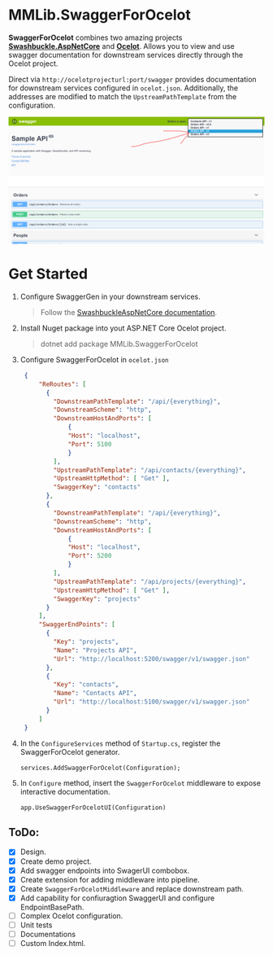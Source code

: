 # MMLib.SwaggerForOcelot

**SwaggerForOcelot** combines two amazing projects **[Swashbuckle.AspNetCore](https://github.com/domaindrivendev/Swashbuckle.AspNetCore)** and **[Ocelot](https://github.com/ThreeMammals/Ocelot)**. Allows you to view and use swagger documentation for downstream services directly through the Ocelot project.

Direct via `http://ocelotprojecturl:port/swagger` provides documentation for downstream services configured in `ocelot.json`. Additionally, the addresses are modified to match the `UpstreamPathTemplate` from the configuration.

![SwaggerForOcelot](https://github.com/Burgyn/MMLib.SwaggerForOcelot/blob/master/demo/image.png?raw=true)

# Get Started
1. Configure SwaggerGen in your downstream services.
   > Follow the [SwashbuckleAspNetCore documentation](https://github.com/domaindrivendev/Swashbuckle.AspNetCore#getting-started).
2. Install Nuget package into yout ASP.NET Core Ocelot project.
   > dotnet add package MMLib.SwaggerForOcelot
3. Configure SwaggerForOcelot in `ocelot.json`
   ```Json
    {
        "ReRoutes": [
          {
            "DownstreamPathTemplate": "/api/{everything}",
            "DownstreamScheme": "http",
            "DownstreamHostAndPorts": [
                {
                "Host": "localhost",
                "Port": 5100
                }
            ],
            "UpstreamPathTemplate": "/api/contacts/{everything}",
            "UpstreamHttpMethod": [ "Get" ],
            "SwaggerKey": "contacts"
          },
          {
            "DownstreamPathTemplate": "/api/{everything}",
            "DownstreamScheme": "http",
            "DownstreamHostAndPorts": [
                {
                "Host": "localhost",
                "Port": 5200
                }
            ],
            "UpstreamPathTemplate": "/api/projects/{everything}",
            "UpstreamHttpMethod": [ "Get" ],
            "SwaggerKey": "projects"
          }
        ],
        "SwaggerEndPoints": [
          {
            "Key": "projects",
            "Name": "Projects API",
            "Url": "http://localhost:5200/swagger/v1/swagger.json"
          },
          {
            "Key": "contacts",
            "Name": "Contacts API",
            "Url": "http://localhost:5100/swagger/v1/swagger.json"
          }
        ]
    }
    ```

4. In the `ConfigureServices` method of `Startup.cs`, register the SwaggerForOcelot generator.
   ```CSharp
   services.AddSwaggerForOcelot(Configuration);
   ```
5. In `Configure` method, insert the `SwaggerForOcelot` middleware to expose interactive documentation.
   ```CSharp
   app.UseSwaggerForOcelotUI(Configuration)
   ```

## ToDo:
- [x] Design.
- [x] Create demo project.
- [x] Add swagger endpoints into SwagerUI combobox.
- [x] Create extension for adding middleware into pipeline.
- [x] Create `SwaggerForOcelotMiddleware` and replace downstream path.
- [x] Add capability for confiuragtion SwaggerUI and configure EndpointBasePath.
- [ ] Complex Ocelot configuration.
- [ ] Unit tests
- [ ] Documentations
- [ ] Custom Index.html.